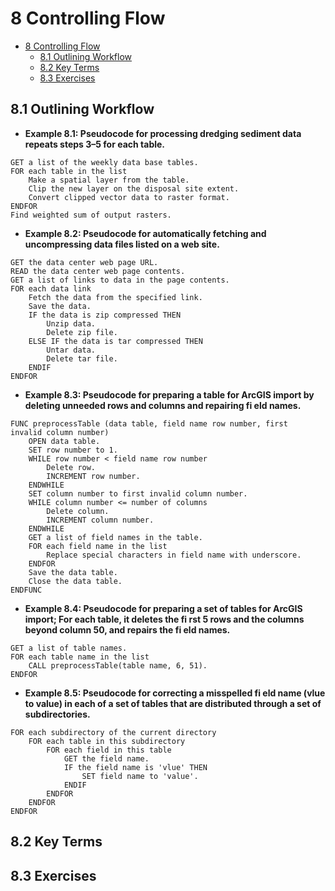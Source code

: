 
# 8 Controlling Flow

<!-- toc orderedList:0 depthFrom:1 depthTo:6 -->

* [8 Controlling Flow](#8-controlling-flow)
  * [8.1 Outlining Workflow](#81-outlining-workflow)
  * [8.2 Key Terms](#82-key-terms)
  * [8.3 Exercises](#83-exercises)

<!-- tocstop -->

## 8.1 Outlining Workflow

* **Example 8.1: Pseudocode for processing dredging sediment data repeats steps 3–5 for each table.**  

```
GET a list of the weekly data base tables.
FOR each table in the list
    Make a spatial layer from the table.
    Clip the new layer on the disposal site extent.
    Convert clipped vector data to raster format.
ENDFOR
Find weighted sum of output rasters.
```

* **Example 8.2: Pseudocode for automatically fetching and uncompressing data files listed on a web site.**  

```
GET the data center web page URL.
READ the data center web page contents.
GET a list of links to data in the page contents.
FOR each data link
    Fetch the data from the specified link.
    Save the data.
    IF the data is zip compressed THEN
        Unzip data.
        Delete zip file.
    ELSE IF the data is tar compressed THEN
        Untar data.
        Delete tar file.
    ENDIF
ENDFOR
```

* **Example 8.3: Pseudocode for preparing a table for ArcGIS import by deleting unneeded rows and columns and repairing fi eld names.**  

```
FUNC preprocessTable (data table, field name row number, first
invalid column number)
    OPEN data table.
    SET row number to 1.
    WHILE row number < field name row number
        Delete row.
        INCREMENT row number.
    ENDWHILE
    SET column number to first invalid column number.
    WHILE column number <= number of columns
        Delete column.
        INCREMENT column number.
    ENDWHILE
    GET a list of field names in the table.
    FOR each field name in the list
        Replace special characters in field name with underscore.
    ENDFOR
    Save the data table.
    Close the data table.
ENDFUNC
```

* **Example 8.4: Pseudocode for preparing a set of tables for ArcGIS import; For each table, it deletes the fi rst 5 rows and the columns beyond column 50, and repairs the fi eld names.**  

```
GET a list of table names.
FOR each table name in the list
    CALL preprocessTable(table name, 6, 51).
ENDFOR
```

* **Example 8.5: Pseudocode for correcting a misspelled fi eld name (vlue to value) in each of a set of tables that are distributed through a set of subdirectories.**  

```
FOR each subdirectory of the current directory
    FOR each table in this subdirectory
        FOR each field in this table
            GET the field name.
            IF the field name is 'vlue' THEN
                SET field name to 'value'.
            ENDIF
        ENDFOR
    ENDFOR
ENDFOR
```

## 8.2 Key Terms

## 8.3 Exercises


```python

```
